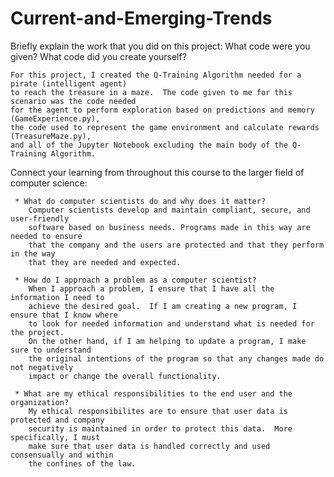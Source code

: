 # Current-and-Emerging-Trends
  Briefly explain the work that you did on this project: What code were you given? What code did you create yourself?
    
    For this project, I created the Q-Training Algorithm needed for a pirate (intelligent agent) 
    to reach the treasure in a maze.  The code given to me for this scenario was the code needed
    for the agent to perform exploration based on predictions and memory (GameExperience.py),
    the code used to represent the game environment and calculate rewards (TreasureMaze.py),
    and all of the Jupyter Notebook excluding the main body of the Q-Training Algorithm.
  
  Connect your learning from throughout this course to the larger field of computer science:
  
     * What do computer scientists do and why does it matter?
        Computer scientists develop and maintain compliant, secure, and user-friendly
        software based on business needs. Programs made in this way are needed to ensure
        that the company and the users are protected and that they perform in the way
        that they are needed and expected.
        
     * How do I approach a problem as a computer scientist? 
        When I approach a problem, I ensure that I have all the information I need to
        achieve the desired goal.  If I am creating a new program, I ensure that I know where
        to look for needed information and understand what is needed for the project.
        On the other hand, if I am helping to update a program, I make sure to understand
        the original intentions of the program so that any changes made do not negatively
        impact or change the overall functionality.
        
     * What are my ethical responsibilities to the end user and the organization? 
        My ethical responsibilites are to ensure that user data is protected and company
        security is maintained in order to protect this data.  More specifically, I must
        make sure that user data is handled correctly and used consensually and within 
        the confines of the law.
